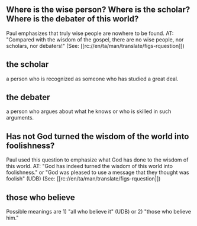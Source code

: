 ## Where is the wise person? Where is the scholar? Where is the debater of this world? ##

Paul emphasizes that truly wise people are nowhere to be found. AT: "Compared with the wisdom of the gospel, there are no wise people, nor scholars, nor debaters!" (See: [[rc://en/ta/man/translate/figs-rquestion]])

## the scholar ##

a person who is recognized as someone who has studied a great deal.

## the debater ##

a person who argues about what he knows or who is skilled in such arguments.

## Has not God turned the wisdom of the world into foolishness? ##

Paul used this question to emphasize what God has done to the wisdom of this world. AT: "God has indeed turned the wisdom of this world into foolishness." or "God was pleased to use a message that they thought was foolish" (UDB) (See: [[rc://en/ta/man/translate/figs-rquestion]])

## those who believe ##

Possible meanings are 1) "all who believe it" (UDB) or 2) "those who believe him."